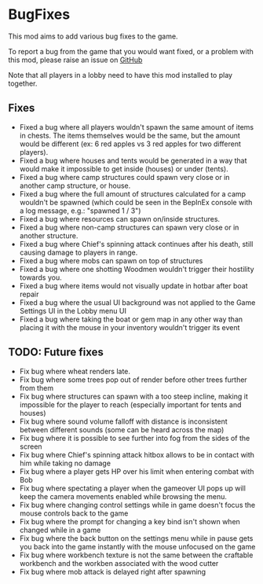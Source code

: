 # BugFixes

This mod aims to add various bug fixes to the game. 

To report a bug from the game that you would want fixed, or a problem with this mod, please raise an issue on [GitHub](https://github.com/oliviersamson/Muck-BugFixes/issues "GitHub")

Note that all players in a lobby need to have this mod installed to play together.

## Fixes

- Fixed a bug where all players wouldn't spawn the same amount of items in chests. The items themselves would be the same, but the amount would be different (ex: 6 red apples vs 3 red apples for two different players).
- Fixed a bug where houses and tents would be generated in a way that would make it impossible to get inside (houses) or under (tents).
- Fixed a bug where camp structures could spawn very close or in another camp structure, or house.
- Fixed a bug where the full amount of structures calculated for a camp wouldn't be spawned (which could be seen in the BepInEx console with a log message, e.g.: "spawned 1 / 3")
- Fixed a bug where resources can spawn on/inside structures.
- Fixed a bug where non-camp structures can spawn very close or in another structure.
- Fixed a bug where Chief's spinning attack continues after his death, still causing damage to players in range.
- Fixed a bug where mobs can spawn on top of structures
- Fixed a bug where one shotting Woodmen wouldn't trigger their hostility towards you.
- Fixed a bug where items would not visually update in hotbar after boat repair
- Fixed a bug where the usual UI background was not applied to the Game Settings UI in the Lobby menu UI
- Fixed a bug where taking the boat or gem map in any other way than placing it with the mouse in your inventory wouldn't trigger its event

## TODO: Future fixes

- Fix bug where wheat renders late.
- Fix bug where some trees pop out of render before other trees further from them
- Fix bug where structures can spawn with a too steep incline, making it impossible for the player to reach (especially important for tents and houses)
- Fix bug where sound volume falloff with distance is inconsistent between different sounds (some can be heard across the map)
- Fix bug where it is possible to see further into fog from the sides of the screen
- Fix bug where Chief's spinning attack hitbox allows to be in contact with him while taking no damage
- Fix bug where a player gets HP over his limit when entering combat with Bob
- Fix bug where spectating a player when the gameover UI pops up will keep the camera movements enabled while browsing the menu.
- Fix bug where changing control settings while in game doesn't focus the mouse controls back to the game
- Fix bug where the prompt for changing a key bind isn't shown when changed while in a game
- Fix bug where the back button on the settings menu while in pause gets you back into the game instantly with the mouse unfocused on the game
- Fix bug where workbench texture is not the same between the craftable workbench and the workben associated with the wood cutter
- Fix bug where mob attack is delayed right after spawning